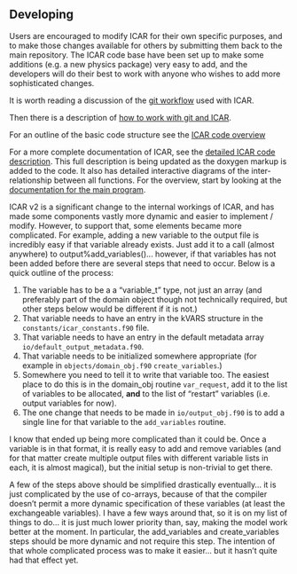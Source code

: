 ## Developing
Users are encouraged to modify ICAR for their own specific purposes, and to make those changes available for others by submitting them back to the main repository.  The ICAR code base have been set up to make some additions (e.g. a new physics package) very easy to add, and the developers will do their best to work with anyone who wishes to add more sophisticated changes.

It is worth reading a discussion of the [git workflow](howto/icar_git_workflow.md) used with ICAR.

Then there is a description of [how to work with git and ICAR](howto/icar_and_git_howto.md).

For an outline of the basic code structure see the [ICAR code overview](icar_code_overview.md)

For a more complete documentation of ICAR, see the [detailed ICAR code description](http://ncar.github.io/icar/).  This full description is being updated as the doxygen markup is added to the code.  It also has detailed interactive diagrams of the inter-relationship between all functions.  For the overview, start by looking at the [documentation for the main program](http://ncar.github.io/icar/driver_8f90.html).

ICAR v2 is a significant change to the internal workings of ICAR, and has made some components vastly more dynamic and easier to implement / modify.  However, to support that, some elements became more complicated.  For example, adding a new variable to the output file is incredibly easy if that variable already exists.  Just add it to a call (almost anywhere) to output%add_variables()... however, if that variables has not been added before there are several steps that need to occur.  Below is a quick outline of the process:

1) The variable has to be a a “variable_t” type, not just an array (and preferably part of the domain object though not technically required, but other steps below would be different if it is not.)
2) That variable needs to have an entry in the kVARS structure in the `constants/icar_constants.f90` file.
3) That variable needs to have an entry in the default metadata array `io/default_output_metadata.f90`.
4) That variable needs to be initialized somewhere appropriate (for example in `objects/domain_obj.f90` `create_variables`.)
5) Somewhere you need to tell it to write that variable too.  The easiest place to do this is in the domain_obj routine `var_request`, add it to the list of variables to be allocated, **and** to the list of “restart” variables (i.e. output variables for now).
6) The one change that needs to be made in `io/output_obj.f90` is to add a single line for that variable to the `add_variables` routine.

I know that ended up being more complicated than it could be.  Once a variable is in that format, it is really easy to add and remove variables (and for that matter create multiple output files with different variable lists in each, it is almost magical), but the initial setup is non-trivial to get there.

A few of the steps above should be simplified drastically eventually… it is just complicated by the use of co-arrays, because of that the compiler doesn’t permit a more dynamic specification of these variables (at least the exchangeable variables).  I have a few ways around that, so it is on my list of things to do… it is just much lower priority than, say, making the model work better at the moment. In particular, the add_variables and create_variables steps should be more dynamic and not require this step. The intention of that whole complicated process was to make it easier… but it hasn’t quite had that effect yet.
